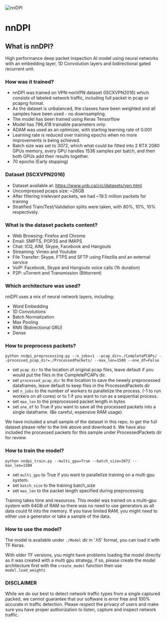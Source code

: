 ![nnDPI](https://drive.google.com/uc?export=view&id=1MAjeZqPWm3mAmPr3jULvQP2cwlVaBolq)

# nnDPI

## What is nnDPI?
High performance deep packet inspection AI model using neural networks with an embedding layer, 1D Convolution layers and bidirectional gated recurrent unit.

### How was it trained?
- nnDPI was trained on VPN-nonVPN dataset (ISCXVPN2016) which consists of labeled network traffic, including full packet in pcap or pcapng format.
- As the dataset is unbalanced, the classes have been weighted and all samples have been used - no downsampling.​
- The model has been trained using Keras Tensorflow 
- Model has 796,418 trainable parameters only.​
- ADAM was used as an optimizer, with starting learning rate of 0.001​
- Learning rate is reduced over training epochs when no more improvements is being achieved.
- Batch size was set to 3072, which what could be fitted into 2 RTX 2080 GPUs memory, every GPU handles 1536 samples per batch, and then both GPUs add their results together.​
- 70 epochs (Early stopping)

### Dataset (ISCXVPN2016)
- Dataset available at: https://www.unb.ca/cic/datasets/vpn.html
- Uncompressed pcaps size: ~26GB
- After filtering irrelevant packets, we had ~19.5 million packets for training
- Stratified Train/Test/Validation splits were taken, with 80%, 10%, 10% respectively.

### What is the dataset packets content?
- Web Browsing: Firefox and Chrome
- Email: SMPTS, POP3S and IMAPS
- Chat: ICQ, AIM, Skype, Facebook and Hangouts
- Streaming: Vimeo and Youtube
- File Transfer: Skype, FTPS and SFTP using Filezilla and an external service
- VoIP: Facebook, Skype and Hangouts voice calls (1h duration)
- P2P: uTorrent and Transmission (Bittorrent)

### Which architecture was used?
nnDPI uses a mix of neural network layers, including:
- Word Embedding
- 1D Convolutions
- Batch Normalization
- Max Pooling
- RNN (Bidirectional GRU)
- Dense

### How to preprocess packets?
```
python nndpi_preprocessing.py --n_jobs=1 --pcap_dir=./CompletePCAPs/ --processed_pcap_dir=./ProcessedPackets/ --max_len=1500 --one_df=False
```

- set `pcap_dir` to the location of original pcap files, leave default if you would put the files in the CompletePCAPs dir.
- set `processed_pcap_dir` to the location to save the newely preprocessed dataframes, leave default to keep files in the ProcessedPackets dir
- set `n_jobs` to the number of workers to parallelize the process. (-1 to run workers on all cores) or to 1 if you want to run as a sequential process.
- set `max_len` to the preprocessed packet length in bytes
- set `one_df` to True if you want to save all the processed packets into a single dataframe. (Be careful, expensive RAM usage)

We have included a small sample of the dataset in this repo,  to get the full dataset please refer to the link above and download it.
We have also included the processed packets for this sample under ProcessedPackets dir for review.

### How to train the model?
```
python nndpi_train.py --multi_gpu=True --batch_size=3072 --max_len=1500
```
- set `multi_gpu` to True if you want to parallelize training on a multi gpu system.
- set `batch_size` to the training batch_size
- set `max_len` to the packet length specified during preprocessing

Training takes time and resources. This model was trained on a multi-gpu system with 64GB of RAM so there was no need to use generators as all data could fit into the memory.
If you have limited RAM, you might need to either use a generator or take a sample of the data.

### How to use the model?
The model is available under `./Model` dir in '.h5' format, you can load it with TF Keras.

With older TF versions, you might have problems loading the model directly as it was created with a multi gpu strategy, if so, please create the model architecture first with the `create_model` function then use `model.load_weights`

### DISCLAIMER
While we do our best to detect network traffic types from a single captured packed, we cannot guarantee that our software is error free and 100% accurate in traffic detection. 
Please respect the privacy of users and make sure you have proper authorization to listen, capture and inspect network traffic.
